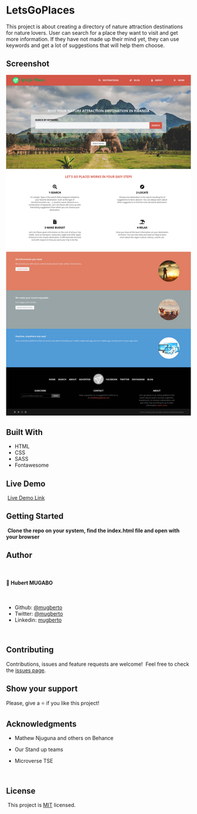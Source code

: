 # LetsGoPlaces

This project is about creating a directory of nature attraction destinations for nature lovers.
User can search for a place they want to visit and get more information. If they have not made up their mind yet,
they can use keywords and get a lot of suggestions that will help them choose.


## Screenshot

![Page screenshot](images/app_screenshot.png)

## Built With

- HTML
- CSS
- SASS
- Fontawesome
  ​

## Live Demo

​
[Live Demo Link](https://rawcdn.githack.com/mugberto/LetsGoPlaces/11e82224f504961cb3a08198f1ca0cb6a8c80066/index.html)
​

## Getting Started

​
**Clone the repo on your system, find the index.html file and open with your browser**
​

## Author
​
#### 👤 **Hubert MUGABO**
​
- Github: [@mugberto](https://github.com/mugberto)
- Twitter: [@mugberto](https://twitter.com/mugberto)
- Linkedin: [mugberto](https://www.linkedin.com/in/hubert-mugabo-23144b6a/)

 ​
## Contributing

Contributions, issues and feature requests are welcome!
​
Feel free to check the [issues page](https://github.com/mugberto/LetsGoPlaces/issues).
​

## Show your support

Please, give a ⭐️ if you like this project!
​

## Acknowledgments

- Mathew Njuguna and others on Behance
- Our Stand up teams
- Microverse TSE


  ​
## License
​
This project is [MIT](lic.url) licensed.
